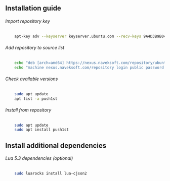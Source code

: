 ## Installation guide

###### Import repository key

```bash
	apt-key adv --keyserver keyserver.ubuntu.com --recv-keys 9A4D3B9B041D12EF0D23694D8222A313EDE992FD
```

###### Add repository to source list
```bash
	echo "deb [arch=amd64] https://nexus.naveksoft.com/repository/ubuntu-universe/ universe main" | sudo tee /etc/apt/sources.list.d/naveksoft-universe.list
	echo "machine nexus.naveksoft.com/repository login public password public" | sudo tee /etc/apt/auth.conf.d/nexus.naveksoft.com.conf
```


###### Check available versions
```bash
	sudo apt update
	apt list -a push1st
```

###### Install from repository

```bash
	sudo apt update
	sudo apt install push1st
```

## Install additional dependencies

###### Lua 5.3 dependencies (optional)

```bash
	sudo luarocks install lua-cjson2
```
